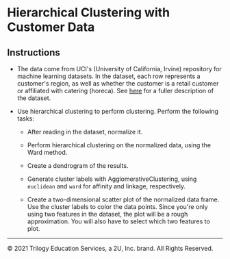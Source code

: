 # Hierarchical Clustering with Customer Data

## Instructions

* The data come from UCI's (University of California, Irvine) repository for machine learning datasets. In the dataset, each row represents a customer's region, as well as whether the customer is a retail customer or affiliated with catering (horeca).
See [here]([https://archive.ics.uci.edu/ml/datasets/Wholesale+customers#](https://archive.ics.uci.edu/ml/datasets/Wholesale+customers#)) for a fuller description of the dataset.


* Use hierarchical clustering to perform clustering. Perform the following tasks:

  * After reading in the dataset, normalize it.

  * Perform hierarchical clustering on the normalized data, using the Ward method.

  * Create a dendrogram of the results.

  * Generate cluster labels with AgglomerativeClustering, using `euclidean` and `ward` for affinity and linkage, respectively.

  * Create a two-dimensional scatter plot of the normalized data frame. Use the cluster labels to color the data points. Since you're only using two features in the dataset, the plot will be a rough approximation. You will also have to select which two features to plot.

---

© 2021 Trilogy Education Services, a 2U, Inc. brand. All Rights Reserved.
